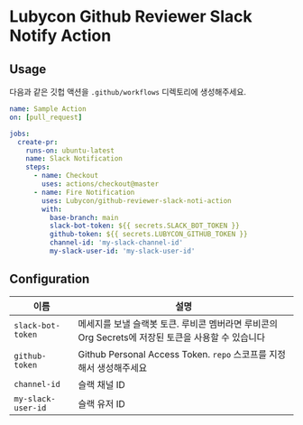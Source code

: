 # Lubycon Github Reviewer Slack Notify Action

## Usage

다음과 같은 깃헙 액션을 `.github/workflows` 디렉토리에 생성해주세요.

```yaml
name: Sample Action
on: [pull_request]

jobs:
  create-pr:
    runs-on: ubuntu-latest
    name: Slack Notification
    steps:
      - name: Checkout
        uses: actions/checkout@master
      - name: Fire Notification
        uses: Lubycon/github-reviewer-slack-noti-action
        with:
          base-branch: main
          slack-bot-token: ${{ secrets.SLACK_BOT_TOKEN }}
          github-token: ${{ secrets.LUBYCON_GITHUB_TOKEN }}
          channel-id: 'my-slack-channel-id'
          my-slack-user-id: 'my-slack-user-id'
```

## Configuration

| 이름 | 설명 |
|-----|-----|
| `slack-bot-token` | 메세지를 보낼 슬랙봇 토큰. 루비콘 멤버라면 루비콘의 Org Secrets에 저장된 토큰을 사용할 수 있습니다 |
| `github-token` |  Github Personal Access Token. `repo` 스코프를 지정해서 생성해주세요 |
| `channel-id` | 슬랙 채널 ID |
| `my-slack-user-id` | 슬랙 유저 ID |
